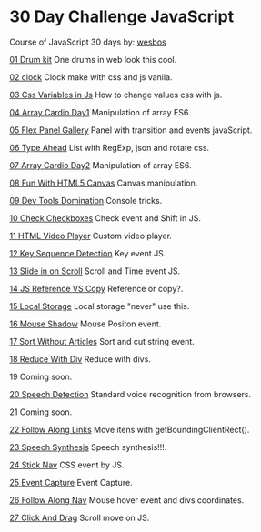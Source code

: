 # 30 Day Challenge JavaScript
Course of JavaScript 30 days by: [wesbos](https://javascript30.com/)

[01 Drum kit](https://bonbj.github.io/30DayChallengeJavaScript.github.io/01-DrumKit/) One drums in web look this cool.

[02 clock](https://bonbj.github.io/30DayChallengeJavaScript.github.io/02-Clock/) Clock make with css and js vanila.

[03 Css Variables in Js](https://bonbj.github.io/30DayChallengeJavaScript.github.io/03-CssVariablesAndJs/) How to change values css with js.

[04 Array Cardio Day1](https://bonbj.github.io/30DayChallengeJavaScript.github.io/04-ArrayCardioDay1/) Manipulation of array ES6.

[05 Flex Panel Gallery](https://bonbj.github.io/30DayChallengeJavaScript.github.io/05-FlexPanelGallery/) Panel with transition and events javaScript.

[06 Type Ahead](https://bonbj.github.io/30DayChallengeJavaScript.github.io/06-TypeAhead/) List with RegExp, json and rotate css.

[07 Array Cardio Day2](https://bonbj.github.io/30DayChallengeJavaScript.github.io/07-ArrayCardioDay2/) Manipulation of array ES6.

[08 Fun With HTML5 Canvas](https://bonbj.github.io/30DayChallengeJavaScript.github.io/08-FunWithHTML5Canvas/) Canvas manipulation.

[09 Dev Tools Domination](https://bonbj.github.io/30DayChallengeJavaScript.github.io/09-DevToolsDomination/) Console tricks.

[10 Check Checkboxes](https://bonbj.github.io/30DayChallengeJavaScript.github.io/10-CheckCheckboxes/) Check event and Shift in JS.

[11 HTML Video Player](https://bonbj.github.io/30DayChallengeJavaScript.github.io/11-HTMLVideoPlayer/) Custom video player.

[12 Key Sequence Detection](https://bonbj.github.io/30DayChallengeJavaScript.github.io/12-KeySequenceDetection/) Key event JS.

[13 Slide in on Scroll](https://bonbj.github.io/30DayChallengeJavaScript.github.io/13-SlideInOnScroll/) Scroll and Time event JS.

[14 JS Reference VS Copy](https://bonbj.github.io/30DayChallengeJavaScript.github.io/14-JSReferenceVsCopy/) Reference or copy?.

[15 Local Storage](https://bonbj.github.io/30DayChallengeJavaScript.github.io/15-LocalStorage/) Local storage "never" use this.

[16 Mouse Shadow](https://bonbj.github.io/30DayChallengeJavaScript.github.io/16-MouseShadow/) Mouse Positon event.

[17 Sort Without Articles](https://bonbj.github.io/30DayChallengeJavaScript.github.io/17-SortWithoutArticles/) 
Sort and cut string event.

[18 Reduce With Div](https://bonbj.github.io/30DayChallengeJavaScript.github.io/18-ReduceWithDiv/) Reduce with divs.

19 Coming soon.

[20 Speech Detection](https://bonbj.github.io/30DayChallengeJavaScript.github.io/20-SpeechDetection/) Standard voice recognition from browsers.

21 Coming soon.

[22 Follow Along Links](https://bonbj.github.io/30DayChallengeJavaScript.github.io/22-FollowAlongLinks/) Move itens with getBoundingClientRect().

[23 Speech Synthesis](https://bonbj.github.io/30DayChallengeJavaScript.github.io/23-SpeechSynthesis/) Speech synthesis!!!.

[24 Stick Nav](https://bonbj.github.io/30DayChallengeJavaScript.github.io/24-StickNav/) CSS event by JS.

[25 Event Capture](https://bonbj.github.io/30DayChallengeJavaScript.github.io/25-EventCapture/) Event Capture.

[26 Follow Along Nav](https://bonbj.github.io/30DayChallengeJavaScript.github.io/26-FollowAlongNav/) Mouse hover event and divs coordinates.

[27 Click And Drag](https://bonbj.github.io/30DayChallengeJavaScript.github.io/27-ClickAndDrag/) Scroll move on JS.